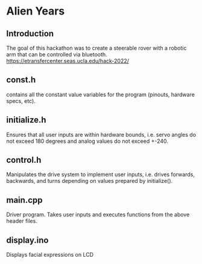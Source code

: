 # Alien Years

## Introduction

The goal of this hackathon was to create a steerable rover with a robotic arm that can be controlled via bluetooth. 
https://etransfercenter.seas.ucla.edu/hack-2022/

## const.h

contains all the constant value variables for the program (pinouts, hardware specs, etc).

## initialize.h

Ensures that all user inputs are within hardware bounds, i.e. servo angles do not exceed 180 degrees and analog values do not exceed +-240.

## control.h

Manipulates the drive system to implement user inputs, i.e. drives forwards, backwards, and turns depending on values prepared by initialize().

## main.cpp

Driver program. Takes user inputs and executes functions from the above header files.

## display.ino

Displays facial 
expressions on LCD
